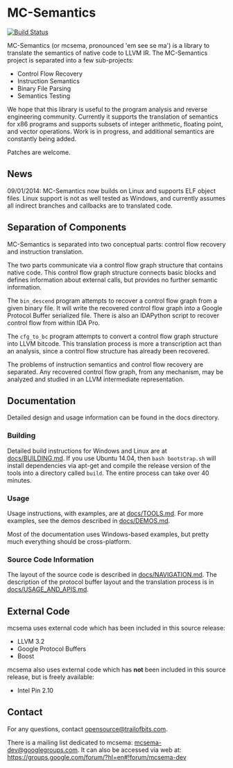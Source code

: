 MC-Semantics
============

[![Build Status](https://travis-ci.org/trailofbits/mcsema.svg?branch=master)](https://travis-ci.org/trailofbits/mcsema)

MC-Semantics (or mcsema, pronounced 'em see se ma') is a library to translate the semantics of native code to LLVM IR. The MC-Semantics project is separated into a few sub-projects: 
  * Control Flow Recovery
  * Instruction Semantics
  * Binary File Parsing
  * Semantics Testing

We hope that this library is useful to the program analysis and reverse engineering community. Currently it supports the translation of semantics for x86 programs and supports subsets of integer arithmetic, floating point, and vector operations. Work is in progress, and additional semantics are constantly being added.

Patches are welcome. 

## News

09/01/2014: MC-Semantics now builds on Linux and supports ELF object files. Linux support is not as well tested as Windows, and currently assumes all indirect branches and callbacks are to translated code. 

## Separation of Components

MC-Semantics is separated into two conceptual parts: control flow recovery and instruction translation. 

The two parts communicate via a control flow graph structure that contains native code. This control flow graph structure connects basic blocks and defines information about external calls, but provides no further semantic information.

The `bin_descend` program attempts to recover a control flow graph from a given binary file. It will write the recovered control flow graph into a Google Protocol Buffer serialized file. There is also an IDAPython script to recover control flow from within IDA Pro.

The `cfg_to_bc` program attempts to convert a control flow graph structure into LLVM bitcode. This translation process is more a transcription act than an analysis, since a control flow structure has already been recovered.

The problems of instruction semantics and control flow recovery are separated. Any recovered control flow graph, from any mechanism, may be analyzed and studied in an LLVM intermediate representation. 

## Documentation

Detailed design and usage information can be found in the docs directory.

### Building

Detailed build instructions for Windows and Linux are at [docs/BUILDING.md](docs/BUILDING.md). If you use Ubuntu 14.04, then `bash bootstrap.sh` will install dependencies via apt-get and compile the release version of the tools into a directory called `build`. The entire process can take over 40 minutes. 

### Usage

Usage instructions, with examples, are at [docs/TOOLS.md](docs/TOOLS.md). For more examples, see the demos described in [docs/DEMOS.md](docs/DEMOS.md).

Most of the documentation uses Windows-based examples, but pretty much everything should be cross-platform.

### Source Code Information 

The layout of the source code is described in [docs/NAVIGATION.md](docs/NAVIGATION.md). The description of the protocol buffer layout and the translation process is in [docs/USAGE_AND_APIS.md](docs/USAGE_AND_APIS.md).

## External Code
mcsema uses external code which has been included in this source release:
 * LLVM 3.2
 * Google Protocol Buffers
 * Boost

mcsema also uses external code which has **not** been included in this source release, but is freely available:
 * Intel Pin 2.10

## Contact

For any questions, contact opensource@trailofbits.com.

There is a mailing list dedicated to mcsema: mcsema-dev@googlegroups.com. It can also be accessed via web at: https://groups.google.com/forum/?hl=en#!forum/mcsema-dev
